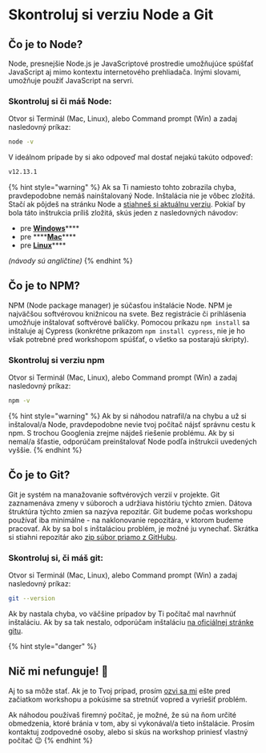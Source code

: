 # Skontroluj si verziu Node a Git

## Čo je to Node?

Node, presnejšie Node.js je JavaScriptové prostredie umožňujúce spúšťať JavaScript aj mimo kontextu internetového prehliadača. Inými slovami, umožňuje použiť JavaScript na servri.

### Skontroluj si či máš Node:

Otvor si Terminál \(Mac, Linux\), alebo Command prompt \(Win\) a zadaj nasledovný príkaz:

```bash
node -v
```

V ideálnom prípade by si ako odpoveď mal dostať nejakú takúto odpoveď:

```bash
v12.13.1
```

{% hint style="warning" %}
Ak sa Ti namiesto tohto zobrazila chyba, pravdepodobne nemáš nainštalovaný Node. Inštalácia nie je vôbec zložitá. Stačí ak pôjdeš na stránku Node a [stiahneš si aktuálnu verziu](https://nodejs.org/en/). Pokiaľ by bola táto inštrukcia príliš zložitá, skús jeden z nasledovných návodov:

* pre [**Windows**](https://treehouse.github.io/installation-guides/windows/node-windows.html)\*\*\*\*
* pre ****[**Mac**](https://treehouse.github.io/installation-guides/mac/node-mac.html%20)\*\*\*\*
* pre [**Linux**](https://treehouse.github.io/installation-guides/linux/node-linux.html)\*\*\*\*

_\(návody sú angličtine\)_
{% endhint %}

## Čo je to NPM?

NPM \(Node package manager\) je súčasťou inštalácie Node. NPM je najväčšou softvérovou knižnicou na svete. Bez registrácie či prihlásenia umožňuje inštalovať softvérové balíčky. Pomocou príkazu `npm install` sa inštaluje aj Cypress \(konkrétne príkazom `npm install cypress`, nie je ho však potrebné pred workshopom spúšťať, o všetko sa postarajú skripty\).

### Skontroluj si verziu npm

Otvor si Terminál \(Mac, Linux\), alebo Command prompt \(Win\) a zadaj nasledovný príkaz:

```bash
npm -v
```

{% hint style="warning" %}
Ak by si náhodou natrafil/a na chybu a už si inštaloval/a Node, pravdepodobne nevie tvoj počítač nájsť správnu cestu k npm. S trochou Googlenia zrejme nájdeš riešenie problému. Ak by si nemal/a šťastie, odporúčam preinštalovať Node podľa inštrukcii uvedených vyššie.
{% endhint %}

## Čo je to Git?

Git je systém na manažovanie softvérových verzií v projekte. Git zaznamenáva zmeny v súboroch a udržiava históriu týchto zmien. Dátova štruktúra týchto zmien sa nazýva repozitár. Git budeme počas workshopu používať iba minimálne - na naklonovanie repozitára, v ktorom budeme pracovať. Ak by sa bol s inštaláciou problém, je možné ju vynechať. Skrátka si stiahni repozitár ako [zip súbor priamo z GitHubu](https://github.com/filiphric/cypress-workshop).

### Skontroluj si, či máš git:

Otvor si Terminál \(Mac, Linux\), alebo Command prompt \(Win\) a zadaj nasledovný príkaz:

```bash
git --version
```

Ak by nastala chyba, vo väčšine prípadov by Ti počítač mal navrhnúť inštaláciu. Ak by sa tak nestalo, odporúčam inštaláciu [na oficiálnej stránke gitu](https://git-scm.com/book/en/v2/Getting-Started-Installing-Git).

{% hint style="danger" %}
## Nič mi nefunguje! 🤬

Aj to sa môže stať. Ak je to Tvoj prípad, prosím [ozvi sa mi](mailto:filip@filiphric.sk) ešte pred začiatkom workshopu a pokúsime sa stretnúť vopred a vyriešiť problém.

Ak náhodou používaš firemný počítač, je možné, že sú na ňom určité obmedzenia, ktoré bránia v tom, aby si vykonával/a tieto inštalácie. Prosím kontaktuj zodpovedné osoby, alebo si skús na workshop priniesť vlastný počítač 😉
{% endhint %}

